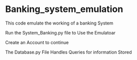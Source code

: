 # Banking_system_emulation
This code emulate the working of a banking System

Run the System_Banking.py file to Use the Emulatoar


Create an Account to continue


The Database.py File Handles Queries for information Stored

